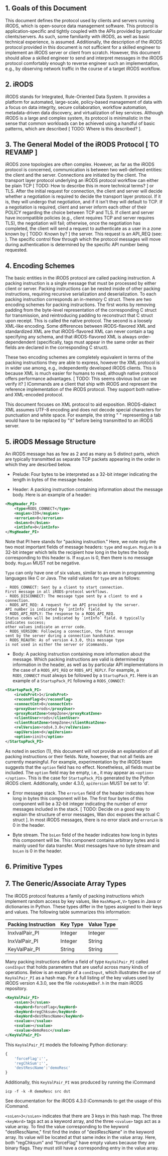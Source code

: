 ## 1. Goals of this Document

This document defines the protocol used by clients and servers running iRODS, which is open-source data management software. 
This protocol is application-specific and tightly coupled with the APIs provided by particular clients/servers.
As such, some familiarity with iRODS, as well as basic technical experience, is assumed. Additionally, the description of the 
iRODS protocol provided in this document is not sufficient for a skilled engineer to implement an iRODS server or client 
from scratch. However, this document should allow a skilled engineer to send and interpret messages in the iRODS protocol comfortably
enough to reverse engineer such an implementation, e.g., by observing network traffic in the course of a target iRODS workflow.

## 2. iRODS 

iRODS stands for Integrated, Rule-Oriented Data System. It provides a platform for automated, large-scale, policy-based management of 
data with a focus on data integrity, secure collaboration, workflow automation, metadata-driven data discovery, and virtualization of 
key services. Although iRODS is a large and complex system, its protocol is minimalistic in the sense that common workloads can be 
achieved using a handful of basic patterns, which are described [ TODO: Where is this described? ]. 

## 3. The General Model of the iRODS Protocol [ TO REVAMP ]
 
iRODS zone topologies are often complex. However, as far as the iRODS protocol is concerned, communication is between two well-defined 
entities: the client and the server. Connections are initiated by the client. The transport layer protocol underlying an iRODS protocol
workflow can either be plain TCP [ TODO: How to describe this in more technical terms? ] or TLS. After the 
initial request for connection, the client and server will decide whether a negotiation is required to decide the transport layer protocol.
If it is, they will undergo that negotiation, and if it isn't they will default to TCP. If a negotiation is required, client and server
inform each other of their POLICY regarding the choice between TCP and TLS. If client and server have incompatible policies (e.g., client 
requires TCP and server requires TLS), the negotiation will fail; otherwise, once the negotiation has completed, the client will send a
request to authenticate as a user in a zone known by [ TODO: Known by? ] the server. This request is an API_REQ (see: ). The specific control
flow through which the protocol messages will move during authentication is determined by the specific API number being requested.

## 4. Encoding Schemes

The basic entities in the iRODS protocol are called packing instruction. A packing instruction is a single message that must be processed
by either client or server. Packing instructions can be nested inside of other packing instructions,
requiring recursive serialization and deserialization. To each packing instruction corresponds an in-memory C struct. There are
two encoding schemes for packing instructions. The first works by removing padding from the byte-level representation of the corresponding C struct 
for transmission, and reintroducing padding to reconstruct that C struct upon receipt. This is called the native protocol. The second is a loosely 
XML-like encoding. Some differences between iRODS-flavored XML and standardized XML are that iRODS-flavored XML can never contain a tag specifying 
any schema, and that iRODS-flavored XML is always order-dependendent (specifically, tags must appear in the same order as their fields are declared in the 
corresponding C struct). 

These two encoding schemes are completely equivalent in terms of the packing instructions they are able to express, however the XML protocol
is in wider use among, e.g., independently developed iRODS clients. This is because XML is much easier for humans to read, although native protocol offers
performance advantages. [ TODO: This seems obvious but can we verify it? ] ICommands are a client that ship with iRODS and represent the reference implementation 
of the iRODS protocol. They support both native- and XML-encoded protocol.

This document focuses on XML protocol to aid exposition. IRODS-dialect XML assumes UTF-8 encoding and does not decode special characters 
for punctuation and white space. For example, the string "&#x9;" representing a tab would have to be replaced by "\t" before being transmitted to an iRODS server.

## 5. iRODS Message Structure

An iRODS message has as few as 2 and as many as 5 distinct parts, which are typically transmitted as separate TCP packets appearing in the order in which
they are descrbed below. 

- Prelude: Four bytes to be interpreted as a 32-bit integer indicating the length in bytes of the message header.

- Header: A packing instruction containing information about the message body. Here is an example of a header:

```xml
<MsgHeader_PI>
    <type>RODS_CONNECT</type>
    <msgLen>339</msgLen>
    <errorLen>0</errorLen>
    <bsLen>0</bsLen>
    <intInfo>0</intInfo>
</MsgHeader_PI>
```

Note that PI here stands for "packing instruction."
Here, we note only the two most important fields of message headers: `type` and `msgLen`. `MsgLen` is a 32-bit 
integer which tells the recipient how long in the bytes the body corresponding to this header is. If `msgLen` is 0,
then there is no message body. `MsgLen` MUST not be negative.

`Type` can only have one of six values, similar to an enum in programming languages like C or Java. The valid values for
`type` are as follows:

    - RODS_CONNECT: Sent by a client to start connection. 
    First message in all iRODS-protocol workflows.
    - RODS_DISCONNECT: The message type sent by a client to end a connection.
    - RODS_API_REQ: A request for an API provided by the server. 
    API number is indicated by `intInfo` field.
    - RODS_API_REPLY: The response to a RODS_API_REQ. 
    Status codes will be indicated by `intInfo` field. 0 typically indicates success; 
    other values indicate an error code.
    - RODS_VERSION: Following a connection, the first message 
    sent by the server during a connection handshake.
    - RODS_REAUTH: As of version 4.3.0, this message type 
    is not used in either the server or iCommands. 

- Body: A packing instruction containing more information about the message. Which packing instructions are valid is determined
by information in the header, as well as by particular API implementations in the case of a `RODS_API_REQ` or `RODS_API_REPLY`. For example, a 
`RODS_CONNECT` must always be followed by a `StartupPack_PI`. Here is an example of a `StartupPack_PI` following a `RODS_CONNECT`:

```xml
<StartupPack_PI>
    <irodsProt>1</irodsProt>
    <reconnFlag>0</reconnFlag>
    <connectCnt>0</connectCnt>
    <proxyUser>rods</proxyUser>
    <proxyRcatZone>tempZone</proxyRcatZone>
    <clientUser>rods</clientUser>
    <clientRcatZone>tempZone</clientRcatZone>
    <relVersion>rods4.3.0</relVersion>
    <apiVersion>d</apiVersion>
    <option>iinit</option>
</StartupPack_PI>
```

As noted in section (1), this document will not provide an explanation of all packing instructions or their fields. Note, however, that not all fields 
are currently meaningful. For example, experimentation by the iRODS team suggests that the `option` field has no effect. Nonetheless,
all fields must be included. The `option` field may be empty, i.e., it may appear as `<option></option>`. This is the case for 
`StartupPack_PI`s generated by the Python iRODS client. Additionally, under 4.3.0, `apiVersion` MUST be set to 'd'. 

- Error message stack. The `errorLen` field of the header indicates how long in bytes this component will be. The first four bytes 
of this component will be a 32-bit integer indicating the number of error messages included in the stack. [ TODO: Decide on a good 
way to explain the structure of error messages, Wan doc exposes the actual C struct ]. In most iRODS messages, there is no error 
stack and `errorLen` is 0 in the header.

- Byte stream. The `bsLen` field of the header indicates how long in bytes this component will be. This component contains 
arbitrary bytes and is mainly used for data transfer. Most messages have no byte stream and `bsLen` is 0 in the header.

## 6. Primitive Types

## 7. The Generic/Associate Array Types

The iRODS protocol features a family of packing instructions which implement random access by key values, like `HashMap<K,V>`
types in Java or dictionaries in Python. These types differ in the types assigned to their keys and values. The following table summarizes
this information:

|Packing Instruction|Key Type|Value Type|
|-------------------|--------|----------|
|InxIvalPair_PI     |Integer |Integer   |
|InxValPair_PI      |Integer |String    |
|KeyValPair_PI      |String  |String    |

Many packing instructions define a field of type `KeyValPair_PI` called `condInput` that holds parameters that are useful across
many kinds of operations. Below is an example of a `condInput`, which illustrates the use of `KeyValPair_PI` as a hash map. For a full
listing of the key values used by iRODS version 4.3.0, see the file `rodsKeyWdDef.h` in the main iRODS repository.

```xml
<KeyValPair_PI>
    <ssLen>3</ssLen>
    <keyWord>forceFlag</keyWord>
    <keyWord>regChksum</keyWord>
    <keyWord>destRescName</keyWord>
    <svalue></svalue>
    <svalue></svalue>
    <svalue>demoResc</svalue>
</KeyValPair_PI>
```

This `KeyValPair_PI` models the following Python dictionary:

```python
{
    'forceFlag':'',
    'regChkSum':'',
    'destRescName':'demoResc'
}
```

Additionally, this `KeyValPair_PI` was produced by running the iCommand 
```
icp -f -k -R demoResc src dst
```
See documentation for the iRODS 4.3.0 iCommands to get the usage of this iCommand.

`<ssLen>3</ssLen>` indicates that there are 3 keys in this hash map. The three `<keyWord>` tags act as a keyword array, and the 
three `<svalue>` tags act as a value array. To find the value corresponding to the keyword "destRescName," first find the index
of "destRescName" in the keyword array. Its value will be located at that same index in the value array. Here, both "regChksum" 
and "forceFlag" have empty values because they are binary flags. They must still have a corresponding entry in the value array.
